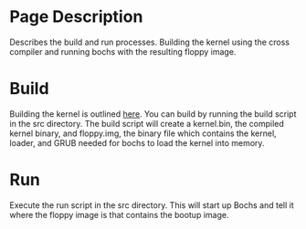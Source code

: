 # Page Description #
Describes the build and run processes.  Building the kernel using the cross compiler and running bochs with the resulting floppy image.

# Build #

Building the kernel is outlined [here](http://wiki.osdev.org/Bare_bones).  You can build by running the build script in the src directory.  The build script will create a kernel.bin, the compiled kernel binary, and floppy.img, the binary file which contains the kernel, loader, and GRUB needed for bochs to load the kernel into memory.

# Run #
Execute the run script in the src directory.  This will start up Bochs and tell it where the floppy image is that contains the bootup image.